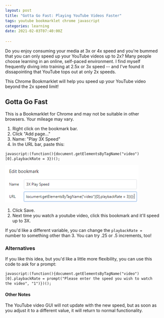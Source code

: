 ```yaml
---
layout: post
title: "Gotta Go Fast: Playing YouTube Videos Faster"
tags: youtube bookmarklet chrome javascript
categories: learning
date: 2021-02-03T07:40:00Z

---
```


Do you enjoy consuming your media at 3x or 4x speed and you're bummed that you can only speed up your YouTube videos up to 2x?
Many people choose learning in an online, self-paced environment.  I find myself frequently diving into training at 2.5x or 3x speed -- and I've found it dissapointing that YouTube tops out at only 2x speeds.  

This Chrome Bookmarklet will help you speed up your YouTube video beyond the 2x speed limit!

## Gotta Go Fast

This is a Bookmarklet for Chrome and may not be suitable in other browsers.  Your mileage may vary.

1. Right click on the bookmark bar.
1. Click "Add page..."
1. Name: "Play 3X Speed"
1. In the URL bar, paste this:
```
javascript:(function(){document.getElementsByTagName("video")[0].playbackRate = 3})();
```
![2021-02-03_19h58_12.png](../assets/2021-02-03_19h58_12.png)
1. Click Save.
1. Next time you watch a youtube video, click this bookmark and it'll speed up to 3X.


If you'd like a different variable, you can change the `playbackRate = ` number to something other than 3.  You can try .25 or .5 increments, too!



### Alternatives

If you like this idea, but you'd like a little more flexibility, you can use this code to ask for a prompt:


```
javascript:(function(){document.getElementsByTagName("video")[0].playbackRate = prompt("Please enter the speed you wish to watch the video", "1")})();
```


#### Other Notes

The YouTube video GUI will not update with the new speed, but as soon as you adjust it to a different value, it will return to normal functionality.

